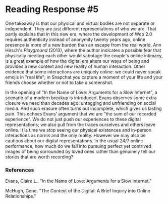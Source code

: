 # Reading Response #5

One takeaway is that our physical and virtual bodies are not separate or independent. They are just different representations of who we are. That partly explains that in this new era, where the development of Web 2.0 requires authenticity instead of anonymity twenty years ago, online presence is more of a new burden than an escape from the real world. Ann Hirsch's _Playground_ (2013), where the author indicates a possible fear that physically meeting each other would sabotage the couple's online intimacy, is a great example of how the digital era alters our ways of being and provides a new context and new reality of human interaction. Other evidence that some interactions are uniquely online: we could never speak emojis in "real life"; in Snapchat you capture a moment of your life and your friends choose whether or not to take a screenshot.

In the opening of "In the Name of Love: Arguments for a Slow Internet", a scenario of a modern breakup is introduced. Evans observes some extra closure we need than decades ago: untagging and unfriending on social media. And such erasure often turns out incomplete, which gives us lasting pain. This echoes Evans’ argument that we are “the sum of our recorded experience”. We do not just push our experiences to these digital representations; we also pull from the traces ourselves and others leave online. It is time we stop seeing our physical existences and in-person interactions as norms and the only reality. However we may also be cautious about our digital representations. In the usual 24/7 online performance, how much do we fall into pursuing perfect yet contrived images of being surrounded by loved ones rather than genuinely tell our stories that are worth recording?

### References

Evans, Claire L.. "In the Name of Love: Arguments for a Slow Internet."

McHugh, Gene. "The Context of the Digital: A Brief Inquiry into Online Relationships."
